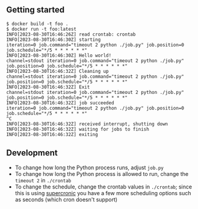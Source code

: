 ## Getting started

```shell
$ docker build -t foo .
$ docker run -t foo:latest
INFO[2023-08-30T16:46:26Z] read crontab: crontab
INFO[2023-08-30T16:46:30Z] starting                                      iteration=0 job.command="timeout 2 python ./job.py" job.position=0 job.schedule="*/5 * * * * * *"
INFO[2023-08-30T16:46:30Z] Hello world!                                  channel=stdout iteration=0 job.command="timeout 2 python ./job.py" job.position=0 job.schedule="*/5 * * * * * *"
INFO[2023-08-30T16:46:32Z] Cleaning up                                   channel=stdout iteration=0 job.command="timeout 2 python ./job.py" job.position=0 job.schedule="*/5 * * * * * *"
INFO[2023-08-30T16:46:32Z] Exit                                          channel=stdout iteration=0 job.command="timeout 2 python ./job.py" job.position=0 job.schedule="*/5 * * * * * *"
INFO[2023-08-30T16:46:32Z] job succeeded                                 iteration=0 job.command="timeout 2 python ./job.py" job.position=0 job.schedule="*/5 * * * * * *"
^C
INFO[2023-08-30T16:46:32Z] received interrupt, shutting down
INFO[2023-08-30T16:46:32Z] waiting for jobs to finish
INFO[2023-08-30T16:46:32Z] exiting
```

## Development

- To change how long the Python process runs, adjust `job.py`
- To change how long the Python process is allowed to run, change the `timeout 2` in `./crontab`
- To change the schedule, change the crontab values in `./crontab`; since this is using [supercronic](https://github.com/aptible/supercronic) you have a few more scheduling options such as seconds (which cron doesn't support)
